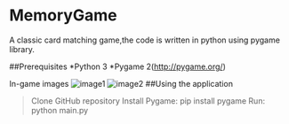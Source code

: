 # MemoryGame
A classic card matching game,the code is written in python using pygame library.

##Prerequisites
*Python 3
*Pygame 2(http://pygame.org/)

 In-game images
![image1](https://i.imgur.com/ghpQoB0.png)
![image2](https://i.imgur.com/BtAiQGu.png)
##Using the application
>Clone GitHub repository
>Install Pygame: pip install pygame
>Run: python main.py
